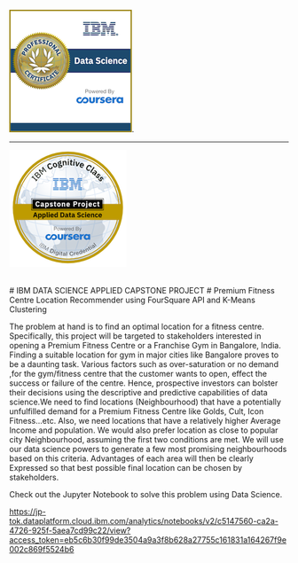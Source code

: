 
![Screenshot](data-science-professional-certificate.png).  <hr> ![Screenshot](applied-data-science-capstone.png)

<br>
# IBM DATA SCIENCE APPLIED CAPSTONE PROJECT  
# Premium Fitness Centre Location Recommender using FourSquare API and K-Means Clustering

The problem at hand is to find an optimal location for a fitness centre. Specifically, this project will be targeted to stakeholders interested in opening a Premium Fitness Centre or a Franchise Gym in Bangalore, India. Finding a suitable location for gym in major cities like Bangalore proves to be a daunting task. Various factors such as over-saturation or no demand ,for the gym/fitness centre that the customer wants to open, effect the success or failure of the centre. Hence, prospective investors can bolster their decisions using the descriptive and predictive capabilities of data science.We need to find locations (Neighbourhood) that have a potentially unfulfilled demand for a Premium Fitness Centre like Golds, Cult, Icon Fitness…etc. Also, we need locations that have a relatively higher Average Income and population. We would also prefer location as close to popular city Neighbourhood, assuming the first two conditions are met. We will use our data science powers to generate a few most promising neighbourhoods based on this criteria. Advantages of each area will then be clearly Expressed so that best possible final location can be chosen by stakeholders.

Check out the Jupyter Notebook to solve this problem using Data Science.

https://jp-tok.dataplatform.cloud.ibm.com/analytics/notebooks/v2/c5147560-ca2a-4726-925f-5aea7cd99c22/view?access_token=eb5c6b30f99de3504a9a3f8b628a27755c161831a164267f9e002c869f5524b6
